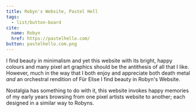 ```yaml
---
title: Robyn's Website, Pastel Hell
tags:
  - list/button-board
cite:
  name: Robyn
  href: https://pastelhello.com/
button: pastelhello.com.png
---
```


I find beauty in minimalism and yet this website with its bright, happy colours and many pixel art graphics should be the antithesis of all that I like. However, much in the way that I both enjoy and appreciate both death metal _and_ an  orchestral rendition of Für Elise I find beauty in Robyn's Website. 

Nostalgia has something to do with it, this website invokes happy memories of my early years browsing from one pixel artists website to another; each designed in a similar way to Robyns.